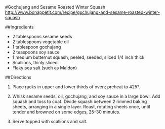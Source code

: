 #Gochujang and Sesame Roasted Winter Squash
http://www.bonappetit.com/recipe/gochujang-and-sesame-roasted-winter-squash

##Ingredients

- 2 tablespoons sesame seeds
- 2 tablespoons vegetable oil
- 1 tablespoon gochujang
- 2 teaspoons soy sauce
- 1 medium butternut squash, peeled, seeded, sliced 1/4 inch thick
- Scallions, thinly sliced
- Flaky sea salt (such as Maldon)

##Directions

1. Place racks in upper and lower thirds of oven; preheat to 425°. 

2. Whisk sesame seeds, oil, gochujang, and soy sauce in a large bowl. Add squash and toss to coat. Divide squash between 2 rimmed baking sheets, arranging in a single layer. Roast, rotating sheets once, until tender and browned on some edges, 25–30 minutes. 

3. Serve topped with scallions and salt.
